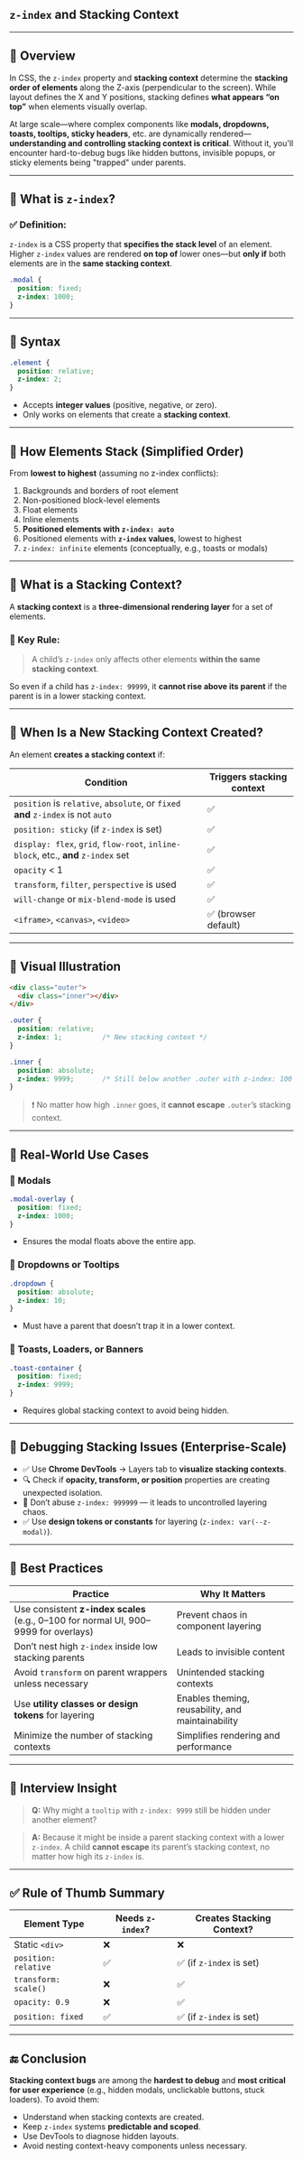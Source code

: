 
## **`z-index` and Stacking Context**

---

## 🎯 Overview

In CSS, the `z-index` property and **stacking context** determine the **stacking order of elements** along the Z-axis (perpendicular to the screen). While layout defines the X and Y positions, stacking defines **what appears “on top”** when elements visually overlap.

At large scale—where complex components like **modals, dropdowns, toasts, tooltips, sticky headers**, etc. are dynamically rendered—**understanding and controlling stacking context is critical**. Without it, you'll encounter hard-to-debug bugs like hidden buttons, invisible popups, or sticky elements being "trapped" under parents.

---

## 🧱 What is `z-index`?

### ✅ Definition:

`z-index` is a CSS property that **specifies the stack level** of an element.
Higher `z-index` values are rendered **on top of** lower ones—but **only if** both elements are in the **same stacking context**.

```css
.modal {
  position: fixed;
  z-index: 1000;
}
```

---

## 🔹 Syntax

```css
.element {
  position: relative;
  z-index: 2;
}
```

* Accepts **integer values** (positive, negative, or zero).
* Only works on elements that create a **stacking context**.

---

## 🔄 How Elements Stack (Simplified Order)

From **lowest to highest** (assuming no z-index conflicts):

1. Backgrounds and borders of root element
2. Non-positioned block-level elements
3. Float elements
4. Inline elements
5. **Positioned elements with `z-index: auto`**
6. Positioned elements with **`z-index` values**, lowest to highest
7. `z-index: infinite` elements (conceptually, e.g., toasts or modals)

---

## 🔎 What is a Stacking Context?

A **stacking context** is a **three-dimensional rendering layer** for a set of elements.

### 🔁 Key Rule:

> A child’s `z-index` only affects other elements **within the same stacking context**.

So even if a child has `z-index: 99999`, it **cannot rise above its parent** if the parent is in a lower stacking context.

---

## 🔹 When Is a New Stacking Context Created?

An element **creates a stacking context** if:

| Condition                                                                         | Triggers stacking context |
| --------------------------------------------------------------------------------- | ------------------------- |
| `position` is `relative`, `absolute`, or `fixed` **and** `z-index` is not `auto`  | ✅                         |
| `position: sticky` (if `z-index` is set)                                          | ✅                         |
| `display: flex`, `grid`, `flow-root`, `inline-block`, etc., **and** `z-index` set | ✅                         |
| `opacity` < 1                                                                     | ✅                         |
| `transform`, `filter`, `perspective` is used                                      | ✅                         |
| `will-change` or `mix-blend-mode` is used                                         | ✅                         |
| `<iframe>`, `<canvas>`, `<video>`                                                 | ✅ (browser default)       |

---

## 🔄 Visual Illustration

```html
<div class="outer">
  <div class="inner"></div>
</div>
```

```css
.outer {
  position: relative;
  z-index: 1;          /* New stacking context */
}

.inner {
  position: absolute;
  z-index: 9999;       /* Still below another .outer with z-index: 100 */
}
```

> ❗ No matter how high `.inner` goes, it **cannot escape** `.outer`’s stacking context.

---

## 🧠 Real-World Use Cases

### 🔸 Modals

```css
.modal-overlay {
  position: fixed;
  z-index: 1000;
}
```

* Ensures the modal floats above the entire app.

### 🔸 Dropdowns or Tooltips

```css
.dropdown {
  position: absolute;
  z-index: 10;
}
```

* Must have a parent that doesn’t trap it in a lower context.

### 🔸 Toasts, Loaders, or Banners

```css
.toast-container {
  position: fixed;
  z-index: 9999;
}
```

* Requires global stacking context to avoid being hidden.

---

## 🧠 Debugging Stacking Issues (Enterprise-Scale)

* ✅ Use **Chrome DevTools** → Layers tab to **visualize stacking contexts**.
* 🔍 Check if **opacity, transform, or position** properties are creating unexpected isolation.
* 🚫 Don’t abuse `z-index: 999999` — it leads to uncontrolled layering chaos.
* ✅ Use **design tokens or constants** for layering (`z-index: var(--z-modal)`).

---

## 🧠 Best Practices

| Practice                                                                             | Why It Matters                                    |
| ------------------------------------------------------------------------------------ | ------------------------------------------------- |
| Use consistent **z-index scales** (e.g., 0–100 for normal UI, 900–9999 for overlays) | Prevent chaos in component layering               |
| Don’t nest high `z-index` inside low stacking parents                                | Leads to invisible content                        |
| Avoid `transform` on parent wrappers unless necessary                                | Unintended stacking contexts                      |
| Use **utility classes or design tokens** for layering                                | Enables theming, reusability, and maintainability |
| Minimize the number of stacking contexts                                             | Simplifies rendering and performance              |

---

## 🧪 Interview Insight

> **Q:** Why might a `tooltip` with `z-index: 9999` still be hidden under another element?

> **A:** Because it might be inside a parent stacking context with a lower `z-index`. A child **cannot escape** its parent’s stacking context, no matter how high its `z-index` is.

---

## ✅ Rule of Thumb Summary

| Element Type         | Needs `z-index`? | Creates Stacking Context? |
| -------------------- | ---------------- | ------------------------- |
| Static `<div>`       | ❌                | ❌                         |
| `position: relative` | ✅                | ✅ (if `z-index` is set)   |
| `transform: scale()` | ❌                | ✅                         |
| `opacity: 0.9`       | ❌                | ✅                         |
| `position: fixed`    | ✅                | ✅ (if `z-index` is set)   |

---

## 🔚 Conclusion

**Stacking context bugs** are among the **hardest to debug** and **most critical for user experience** (e.g., hidden modals, unclickable buttons, stuck loaders). To avoid them:

* Understand when stacking contexts are created.
* Keep `z-index` systems **predictable and scoped**.
* Use DevTools to diagnose hidden layouts.
* Avoid nesting context-heavy components unless necessary.


